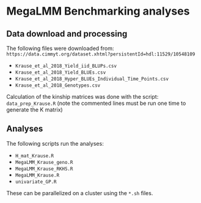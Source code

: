 # MegaLMM Benchmarking analyses

## Data download and processing
The following files were downloaded from: `https://data.cimmyt.org/dataset.xhtml?persistentId=hdl:11529/10548109`

- `Krause_et_al_2018_Yield_iid_BLUPs.csv`- `Krause_et_al_2018_Yield_BLUEs.csv`- `Krause_et_al_2018_Hyper_BLUEs_Individual_Time_Points.csv`- `Krause_et_al_2018_Genotypes.csv`

Calculation of the kinship matrices was done with the script: `data_prep_Krause.R` (note the commented lines must be run one time to generate the K matrix)

## Analyses

The following scripts run the analyses:

- `H_mat_Krause.R`- `MegaLMM_Krause_geno.R`- `MegaLMM_Krause_RKHS.R`- `MegaLMM_Krause.R`- `univariate_GP.R`

These can be parallelized on a cluster using the `*.sh` files.
